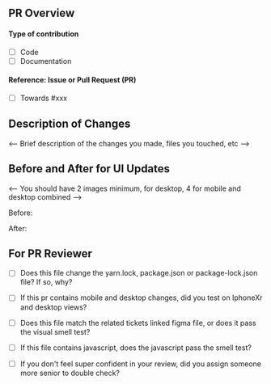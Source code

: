 
## PR Overview

#### Type of contribution
- [ ] Code
- [ ] Documentation

#### Reference: Issue or Pull Request (PR)
- [ ] Towards #xxx   

## Description of Changes
<-- Brief description of the changes you made, files you touched, etc -->

## Before and After for UI Updates
<-- You should have 2 images minimum, for desktop, 4 for mobile and desktop combined -->

Before:

After:


## For PR Reviewer
- [ ] Does this file change the yarn.lock, package.json or package-lock.json file? If so, why?
- [ ] If this pr contains mobile and desktop changes, did you test on IphoneXr and desktop views?
- [ ] Does this file match the related tickets linked figma file, or does it pass the visual smell test?
- [ ] If this file contains javascript, does the javascript pass the smell test?
- [ ] If you don't feel super confident in your review, did you assign someone more senior to double check?

